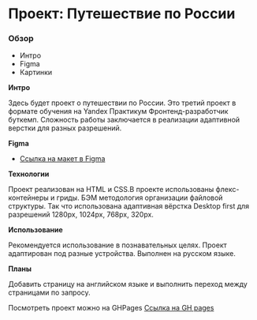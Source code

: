 # Проект: Путешествие по России

### Обзор
* Интро
* Figma
* Картинки

**Интро**

Здесь будет проект о путешествии по России.
Это третий проект в формате обучения на Yandex Практикум Фронтенд-разработчик буткемп. 
Сложность работы заключается в реализации адаптивной верстки для разных разрешений.

**Figma**

* [Ссылка на макет в Figma](https://www.figma.com/file/5S2WSbEFL6awjVWJ0NWL8Q/Sprint-3_-Russia-_-desktop-mobile?node-id=28503%3A0)

**Технологии**

Проект реализован на HTML и CSS.В проекте использованы флекс-контейнеры и гриды. БЭМ методология организации файловой структуры. Так что использована адаптивная вёрстка Desktop first для разрешений 1280px, 1024px, 768px, 320px.

**Использование**

Рекомендуется использование в познавательных целях. Проект адаптирован под разные устройства. Выполнен на русском языке.

**Планы**

Добавить страницу на английском языке и выполнить переход между страницами по запросу.

Посмотреть проект можно на GHPages [Ссылка на GH pages](https://nvpshka.github.io/russian-travel-bootcamp/)